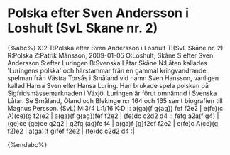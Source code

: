 # Polska efter Sven Andersson i Loshult (SvL Skane nr. 2)

{%abc%}
X:2
T:Polska efter Sven Andersson i Loshult
T:(SvL Skåne nr. 2)
R:Polska
Z:Patrik Månsson, 2009-01-05
O:Loshult, Skåne
S:efter Sven Andersson
S:efter Luringen
B:Svenska Låtar Skåne
N:Låten kallades 'Luringens polska' och härstammar från en gammal kringvandrande spelman från Västra Torsås i Småland vid namn Sven Hansson, vanligen kallad Hansa Sven eller Hansa Luring. Han brukade spela polskan på Sigfridsmässemarknaden i Växjö. Luringen är förut omnämnd i Svenska Låtar. Se Småland, Öland och Blekinge n:r 164 och 165 samt biografien till Magnus Persson. (SvL)
M:3/4
L:1/16
K:D
|: a(ga)(f g{ag}) fef f2e2 | e(fe)(c A)(ce)(g f2)e2 |
a(ga)(f g{ag})fef f2e2 | (fe)dc c2d2 d4 :: fefg a2a(f g4) |
(ge)ce (ge)ce g2g2 | g2fg (ag)fe f4 | a(ga)f {g}f2ef f2e2 |
e(fe)c A(ce)(g f2)e2 | a(ga)(f g)fef f2e2 | (fe)dc c2d2 d4 :|


 
{%endabc%}

